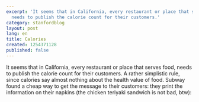 ```yaml
---
excerpt: 'It seems that in California, every restaurant or place that serves food,
  needs to publish the calorie count for their customers.'
category: stanfordblog
layout: post
lang: en
title: Calories
created: 1254371128
published: false
---
```

It seems that in California, every restaurant or place that serves food, needs to publish the calorie count for their customers. A rather simplistic rule, since calories say almost nothing about the health value of food. Subway found a cheap way to get the message to their customers: they print the information on their napkins (the chicken teriyaki sandwich is not bad, btw):
